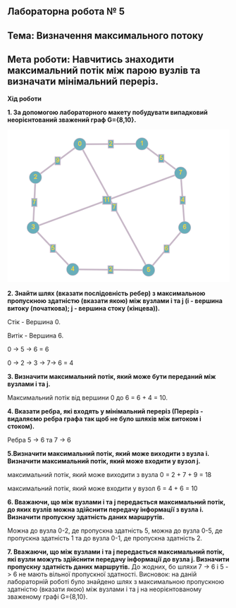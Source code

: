 ## Лабораторна робота № 5
## Тема: Визначення максимального потоку
## Мета роботи: Навчитись знаходити максимальний потік між парою вузлів та визначати мінімальний переріз.

**Хід роботи**

**1. За допомогою лабораторного макету побудувати випадковий неорієнтований зважений граф G={8,10}.**

![граф](https://github.com/SavrunYura/savryn_lab_totk_2021/blob/main/%D0%BB%D0%B0%D0%B1%D0%BE%D1%80%D0%B0%D1%82%D0%BE%D1%80%D1%96%D1%8F5/5.1%D0%A1%D0%BD%D0%B8%D0%BC%D0%BE%D0%BA.PNG?raw=true)

**2. Знайти шлях (вказати послідовність ребер) з максимальною пропускною здатністю (вказати якою) між вузлами i та j (i - вершина витоку (початкова); j - вершина стоку (кінцева)).**

Стік - Вершина 0.

Витік - Вершина 6.

0 -> 5 -> 6 = 6 

0 -> 2 -> 3 -> 7-> 6  = 4


**3. Визначити максимальний потік, який може бути переданий між вузлами i та j.**

Максимальний потік від вершини 0 до 6 = 6 + 4 = 10.

**4. Вказати ребра, які входять у мінімальний переріз (Переріз - видаляємо ребра графа так щоб не було шляхів між витоком і стоком).**

Ребра  5 -> 6 та 7 -> 6


**5.Визначити максимальний потік, який може виходити з вузла i. Визначити максимальний потік, який може входити у вузол j.**

максимальний потік, який може виходити з вузла 0 = 2 + 7 + 9 = 18

максимальний потік, який може входити у вузол 6 = 4 + 6 = 10

**6. Вважаючи, що між вузлами i та j передається максимальний потік, до яких вузлів можна здійснити передачу інформації з вузла і. Визначити пропускну здатність даних маршрутів.**

Можна до вузла 0-2, де пропускна здатність 5, можна до вузла 0-5, де пропускна здатність 1 та до вузла 0-1, де пропускна здатність 2.



**7. Вважаючи, що між вузлами i та j передається максимальний потік, які вузли можуть здійснити передачу інформації до вузла j. Визначити пропускну здатність даних маршрутів.**
До жодних, бо шляхи 7 -> 6 i 5 -> 6 не мають вільної пропускної здатності.
Висновок: на даній лабораторній роботі було знайдено шлях з максимальною пропускною здатністю (вказати якою) між вузлами i та j на неорієнтованому зваженому графі G={8,10}.
